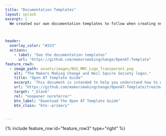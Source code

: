 ```yaml
---
title: "Documentation Templates"
layout: splash
excerpt: |
  We created our own documentation templates to follow when creating new devices, or adding new devices to our library. We wanted to make these templates available for others to use when documenting their own designs. These templates have their own repository on GitHub to make it easy to create a cloned version to start documenting your own design.



header:
  overlay_color: "#333"
  actions:
    - label: "See the documentation templates"
      url: "https://github.com/makersmakingchange/OpenAT-Template" 
feature_row3:
  - image_path: assets/images/NSS_MMC_Logo_Transparent.png
    alt: "The Makers Making Change and Neil Squire Society logos."
    title: "Open AT Template Guide"
    excerpt: 'This document is intended to help you understand how to document a device using the documentation templates we created. This is meant as a supplemental resource to help designers navigate our templates.'
    url: "https://github.com/makersmakingchange/OpenAT-Template/tree/main/OpenAT_Template_Guide.pdf"
    target: "_blank"
    rel: "noopener noreferrer"
    btn_label: "Download the Open AT Template Guide"
    btn_class: "btn--primary"

  
---
```





{% include feature_row id="feature_row3" type="right" %}